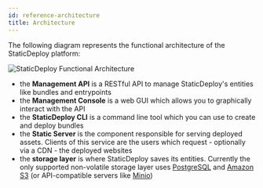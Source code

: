```yaml
---
id: reference-architecture
title: Architecture
---
```


The following diagram represents the functional architecture of the StaticDeploy
platform:

<div class="paddedDocsImage">
  <img
    src="../images/functional-architecture.svg"
    alt="StaticDeploy Functional Architecture"
  />
</div>

- the **Management API** is a RESTful API to manage StaticDeploy's entities like
  bundles and entrypoints
- the **Management Console** is a web GUI which allows you to graphically
  interact with the API
- the **StaticDeploy CLI** is a command line tool which you can use to create
  and deploy bundles
- the **Static Server** is the component responsible for serving deployed
  assets. Clients of this service are the users which request - optionally via a
  CDN - the deployed websites
- the **storage layer** is where StaticDeploy saves its entities. Currently the
  only supported non-volatile storage layer uses
  [PostgreSQL](https://www.postgresql.org/) and
  [Amazon S3](https://aws.amazon.com/s3/) (or API-compatible servers like
  [Minio](https://minio.io))
